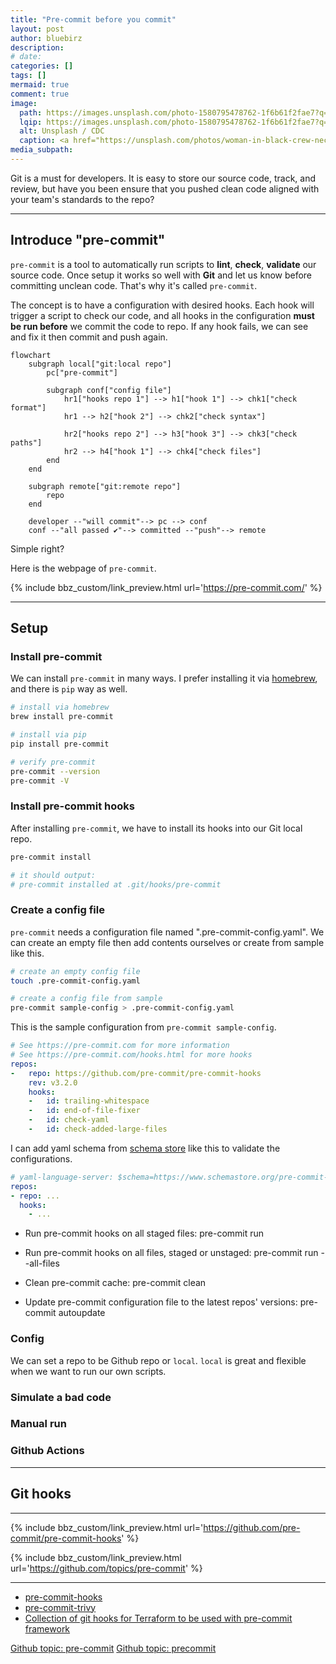```yaml
---
title: "Pre-commit before you commit"
layout: post
author: bluebirz
description:
# date: 
categories: []
tags: []
mermaid: true
comment: true
image:
  path: https://images.unsplash.com/photo-1580795478762-1f6b61f2fae7?q=80&w=1470&auto=format&fit=crop&ixlib=rb-4.1.0&ixid=M3wxMjA3fDB8MHxwaG90by1wYWdlfHx8fGVufDB8fHx8fA%3D%3D
  lqip: https://images.unsplash.com/photo-1580795478762-1f6b61f2fae7?q=10&w=1470&auto=format&fit=crop&ixlib=rb-4.1.0&ixid=M3wxMjA3fDB8MHxwaG90by1wYWdlfHx8fGVufDB8fHx8fA%3D%3D
  alt: Unsplash / CDC
  caption: <a href="https://unsplash.com/photos/woman-in-black-crew-neck-t-shirt-standing-beside-woman-in-white-t-shirt-CMhVRKI6vSY">Unsplash / CDC</a>
media_subpath: 
---
```


Git is a must for developers. It is easy to store our source code, track, and review, but have you been ensure that you pushed clean code aligned with your team's standards to the repo?

---

## Introduce "pre-commit"

`pre-commit` is a tool to automatically run scripts to **lint**, **check**, **validate** our source code. Once setup it works so well with **Git** and let us know before committing unclean code. That's why it's called `pre-commit`.

The concept is to have a configuration with desired hooks. Each hook will trigger a script to check our code, and all hooks in the configuration **must be run before** we commit the code to repo. If any hook fails, we can see and fix it then commit and push again.

```mermaid
flowchart 
    subgraph local["git:local repo"]
        pc["pre-commit"]

        subgraph conf["config file"]
            hr1["hooks repo 1"] --> h1["hook 1"] --> chk1["check format"]
            hr1 --> h2["hook 2"] --> chk2["check syntax"]

            hr2["hooks repo 2"] --> h3["hook 3"] --> chk3["check paths"]
            hr2 --> h4["hook 1"] --> chk4["check files"]
        end
    end

    subgraph remote["git:remote repo"]
        repo
    end

    developer --"will commit"--> pc --> conf
    conf --"all passed ✔︎"--> committed --"push"--> remote
```

Simple right?

Here is the webpage of `pre-commit`.

{% include bbz_custom/link_preview.html url='<https://pre-commit.com/>' %}

---

## Setup

### Install pre-commit

We can install `pre-commit` in many ways. I prefer installing it via [homebrew](https://formulae.brew.sh/formula/pre-commit), and there is `pip` way as well.

```sh
# install via homebrew
brew install pre-commit

# install via pip
pip install pre-commit

# verify pre-commit
pre-commit --version
pre-commit -V 
```

### Install pre-commit hooks

After installing `pre-commit`, we have to install its hooks into our Git local repo.

```sh
pre-commit install

# it should output:
# pre-commit installed at .git/hooks/pre-commit
```

### Create a config file

`pre-commit` needs a configuration file named ".pre-commit-config.yaml". We can create an empty file then add contents ourselves or create from sample like this.

```sh
# create an empty config file
touch .pre-commit-config.yaml

# create a config file from sample
pre-commit sample-config > .pre-commit-config.yaml
```

This is the sample configuration from `pre-commit sample-config`.

```yaml
# See https://pre-commit.com for more information
# See https://pre-commit.com/hooks.html for more hooks
repos:
-   repo: https://github.com/pre-commit/pre-commit-hooks
    rev: v3.2.0
    hooks:
    -   id: trailing-whitespace
    -   id: end-of-file-fixer
    -   id: check-yaml
    -   id: check-added-large-files
```

I can add yaml schema from [schema store](https://www.schemastore.org/pre-commit-config.json) like this to validate the configurations.

```yaml
# yaml-language-server: $schema=https://www.schemastore.org/pre-commit-config.json
repos:
- repo: ...
  hooks:
    - ...
```

- Run pre-commit hooks on all staged files:
    pre-commit run

- Run pre-commit hooks on all files, staged or unstaged:
    pre-commit run --all-files

- Clean pre-commit cache:
    pre-commit clean

- Update pre-commit configuration file to the latest repos' versions:
    pre-commit autoupdate

### Config

We can set a repo to be Github repo or `local`. `local` is great and flexible when we want to run our own scripts.

### Simulate a bad code

### Manual run

### Github Actions

---

## Git hooks

---

{% include bbz_custom/link_preview.html url='<https://github.com/pre-commit/pre-commit-hooks>' %}

{% include bbz_custom/link_preview.html url='<https://github.com/topics/pre-commit>' %}

---

- [pre-commit-hooks](https://github.com/pre-commit/pre-commit-hooks)
- [pre-commit-trivy](https://github.com/mxab/pre-commit-trivy)
- [Collection of git hooks for Terraform to be used with pre-commit framework](https://github.com/antonbabenko/pre-commit-terraform)

[Github topic: pre-commit](https://github.com/pre-commit/pre-commit-hooks) [Github topic: precommit](https://github.com/topics/precommit)
